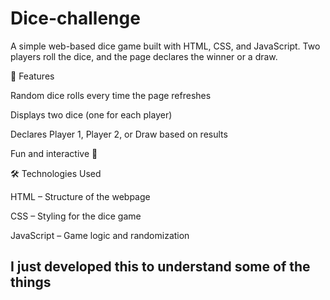 # Dice-challenge

A simple web-based dice game built with HTML, CSS, and JavaScript. Two players roll the dice, and the page declares the winner or a draw.

🚀 Features

Random dice rolls every time the page refreshes

Displays two dice (one for each player)

Declares Player 1, Player 2, or Draw based on results

Fun and interactive 🎉

🛠️ Technologies Used

HTML – Structure of the webpage

CSS – Styling for the dice game

JavaScript – Game logic and randomization

## I just developed this to understand some of the things ##
